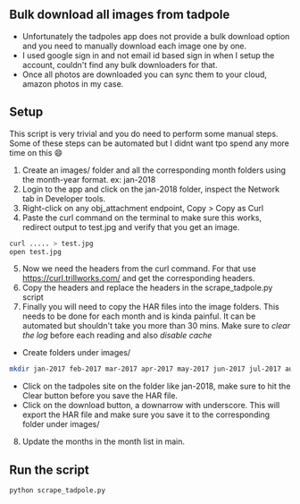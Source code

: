 ## Bulk download all images from  tadpole
- Unfortunately the tadpoles app does not provide a bulk download option and you need to manually download each image one by one.
- I used google sign in and not email id based sign in when I setup the account, couldn't find any bulk downloaders for that.
- Once all photos are downloaded you can sync them to your cloud, amazon photos in my case.

## Setup
This script is very trivial and you do need to perform some manual steps. Some of these steps can be automated but I didnt want tpo spend any more time on this :smile:

1. Create an images/ folder and all the corresponding month folders using the month-year format. ex: jan-2018
2. Login to the app and click on the jan-2018 folder, inspect the Network tab in Developer tools.
3. Right-click on any obj_attachment endpoint, Copy > Copy as Curl
4. Paste the curl command on the terminal to make sure this works, redirect output to test.jpg and verify that you get an image.
```bash
curl ..... > test.jpg
open test.jpg
```
5. Now we need the headers from the curl command. For that use https://curl.trillworks.com/ and get the corresponding headers.
6. Copy the headers and replace the headers in the scrape_tadpole.py script
7. Finally you will need to copy the HAR files into the image folders. This needs to be done for each month and is kinda painful. It can be automated but shouldn't take you more than 30 mins. Make sure to _clear the log_ before each reading and also _disable cache_
- Create folders under images/
```bash
mkdir jan-2017 feb-2017 mar-2017 apr-2017 may-2017 jun-2017 jul-2017 aug-2017 sep-2017 oct-2017 nov-2017 dec-2017

```
- Click on the tadpoles site on the folder like jan-2018, make sure to hit the Clear button before you save the HAR file.
- Click on the download button, a downarrow with underscore. This will export the HAR file and make sure you save it to the corresponding folder under images/
8. Update the months in the month list in main.

## Run the script
```bash
python scrape_tadpole.py
```